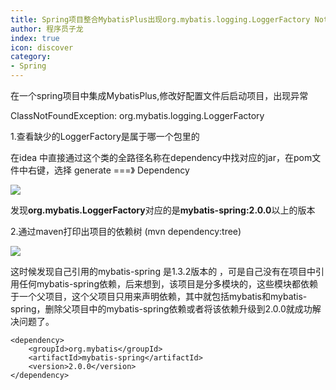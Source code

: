```yaml
---
title: Spring项目整合MybatisPlus出现org.mybatis.logging.LoggerFactory Not Found 异常
author: 程序员子龙
index: true
icon: discover
category:
- Spring
---
```

在一个spring项目中集成MybatisPlus,修改好配置文件后启动项目，出现异常

ClassNotFoundException: org.mybatis.logging.LoggerFactory 

1.查看缺少的LoggerFactory是属于哪一个包里的

在idea 中直接通过这个类的全路径名称在dependency中找对应的jar，在pom文件中右键，选择 generate ===》 Dependency

![](https://gitee.com/zysspace/pic/raw/master/images/202205021908623.png)

发现**org.mybatis.LoggerFactory**对应的是**mybatis-spring:2.0.0**以上的版本

2.通过maven打印出项目的依赖树 (mvn dependency:tree)

![](https://gitee.com/zysspace/pic/raw/master/images/202205021914014.png)

这时候发现自己引用的mybatis-spring 是1.3.2版本的 ，可是自己没有在项目中引用任何mybatis-spring依赖，后来想到，该项目是分多模块的，这些模块都依赖于一个父项目，这个父项目只用来声明依赖，其中就包括mybatis和mybatis-spring，删除父项目中的mybatis-spring依赖或者将该依赖升级到2.0.0就成功解决问题了。

```
<dependency>
    <groupId>org.mybatis</groupId>
    <artifactId>mybatis-spring</artifactId>
    <version>2.0.0</version>
</dependency>
```

